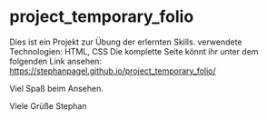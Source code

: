 # project_temporary_folio
Dies ist ein Projekt zur Übung der erlernten Skills.
verwendete Technologien: HTML, CSS
Die komplette Seite könnt ihr unter dem folgenden Link ansehen: https://stephanpagel.github.io/project_temporary_folio/

Viel Spaß beim Ansehen.

Viele Grüße
Stephan
